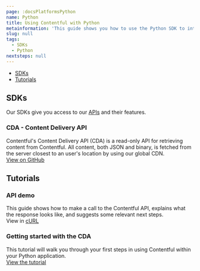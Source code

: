 ```yaml
---
page: :docsPlatformsPython
name: Python
title: Using Contentful with Python
metainformation: 'This guide shows you how to use the Python SDK to interact with the Contentful APIs.'
slug: null
tags:
  - SDKs
  - Python
nextsteps: null
---
```


- [SDKs](#sdks)
- [Tutorials](#tutorials)

## SDKs

Our SDKs give you access to our [APIs](/developers/docs/concepts/apis/) and their features.

### CDA - Content Delivery API
Contentful's Content Delivery API (CDA) is a read-only API for retrieving content from Contentful. All content, both JSON and binary, is fetched from the server closest to an user's location by using our global CDN.<br>
[View on GitHub](https://github.com/contentful/contentful.py)

## Tutorials

### API demo
This guide shows how to make a call to the Contentful API, explains what the response looks like, and suggests some relevant next steps.<br>
View in [cURL](/developers/api-demo/curl/)

### Getting started with the CDA
This tutorial will walk you through your first steps in using Contentful within your Python application.<br>
[View the tutorial](https://github.com/contentful/contentful.py)
